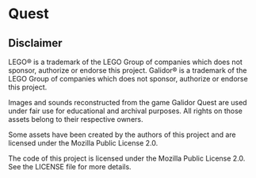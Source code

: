 # Quest

## Disclaimer

LEGO® is a trademark of the LEGO Group of companies which does not sponsor, authorize or endorse this project.
Galidor® is a trademark of the LEGO Group of companies which does not sponsor, authorize or endorse this project.

Images and sounds reconstructed from the game Galidor Quest are used under fair use for educational and archival purposes.
All rights on those assets belong to their respective owners.

Some assets have been created by the authors of this project and are licensed under the Mozilla Public License 2.0.

The code of this project is licensed under the Mozilla Public License 2.0. See the LICENSE file for more details.